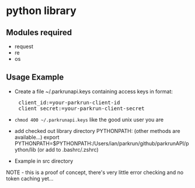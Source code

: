 python library
============

Modules required
------------------

* request
* re
* os

Usage Example
-------------

* Create a file ~/.parkrunapi.keys containing access keys in format:
<pre>
	client_id:=your-parkrun-client-id
	client_secret:=your-parkrun-client-secret
</pre>

* `chmod 400 ~/.parkrunapi.keys` like the good unix user you are

* add checked out library directory PYTHONPATH: (other methods are available…)
	export PYTHONPATH=$PYTHONPATH:/Users/ian/parkrun/github/parkrunAPI/python/lib
	(or add to .bashrc/.zshrc)

* Example in src directory


NOTE - this is a proof of concept, there's very little error checking and no token caching yet…

